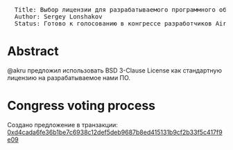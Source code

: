 <pre>
  Title: Выбор лицензии для разрабатываемого программного обеспечения Airalab
  Author: Sergey Lonshakov <sergeylonshakov@gmail.com>
  Status: Готово к голосованию в конгрессе разработчиков Airalab
</pre>

Abstract
========
@akru предложил использовать BSD 3-Clause License как стандартную лицензию на разрабатываемое нами ПО.

Congress voting process
==============
Создано предложение в транзакции: [0xd4cada6fe36b1be7c6938c12def5deb9687b8ed415131b9cf2b33f5c417f9e09](https://etherscan.io/tx/0xd4cada6fe36b1be7c6938c12def5deb9687b8ed415131b9cf2b33f5c417f9e09)
